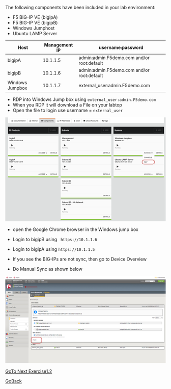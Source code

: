 
The following components have been included in your lab environment:

- F5 BIG-IP VE (bigipA)
- F5 BIG-IP VE (bigipB)
- Windows Jumphost
- Ubuntu LAMP Server

| Host | Management IP | username:password |
|----------|----------|----------|
| bigipA | 10.1.1.5 | admin:admin.F5demo.com and/or root:default |
| bigipB | 10.1.1.6 | admin:admin.F5demo.com and/or root:default|
| Windows Jumpbox | 10.1.1.7 | external_user:admin.F5demo.com |


- RDP into Windows Jump box using ```external_user:admin.F5demo.com```
- When you RDP it will download a File on your labtop
- Open the file to login use username = ```external_user```

![RDP into Windows Machine](../docs/rdp.png)

- open the Google Chrome browser in the Windows jump box 
- Login to bigipB using ``` https://10.1.1.6```
- Login to bigipA using ```https://10.1.1.5```

- If you see the BIG-IPs are not sync, then go to Device Overview 
- Do Manual Sync as shown below

![Do Manual Sync](../docs/sync.png)


[GoTo Next Exercise1.2](../Exercise1.2/README.md)

[GoBack](../README.md)
